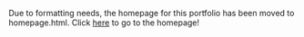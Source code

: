 Due to formatting needs, the homepage for this portfolio has been moved to homepage.html.
Click [here](https://2705093v.github.io/MCA-2024/homepage.html) to go to the homepage!
